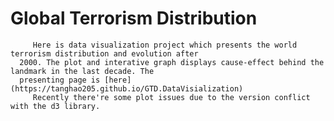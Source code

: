 # Global Terrorism Distribution
         Here is data visualization project which presents the world terrorism distribution and evolution after
      2000. The plot and interative graph displays cause-effect behind the landmark in the last decade. The
      presenting page is [here](https://tanghao205.github.io/GTD.DataVisialization) 
         Recently there're some plot issues due to the version conflict with the d3 library.
